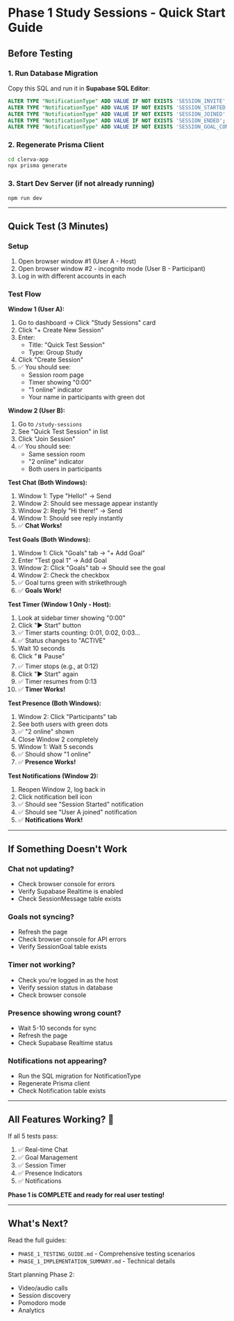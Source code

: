 # Phase 1 Study Sessions - Quick Start Guide

## Before Testing

### 1. Run Database Migration
Copy this SQL and run it in **Supabase SQL Editor**:

```sql
ALTER TYPE "NotificationType" ADD VALUE IF NOT EXISTS 'SESSION_INVITE';
ALTER TYPE "NotificationType" ADD VALUE IF NOT EXISTS 'SESSION_STARTED';
ALTER TYPE "NotificationType" ADD VALUE IF NOT EXISTS 'SESSION_JOINED';
ALTER TYPE "NotificationType" ADD VALUE IF NOT EXISTS 'SESSION_ENDED';
ALTER TYPE "NotificationType" ADD VALUE IF NOT EXISTS 'SESSION_GOAL_COMPLETED';
```

### 2. Regenerate Prisma Client
```bash
cd clerva-app
npx prisma generate
```

### 3. Start Dev Server (if not already running)
```bash
npm run dev
```

---

## Quick Test (3 Minutes)

### Setup
1. Open browser window #1 (User A - Host)
2. Open browser window #2 - incognito mode (User B - Participant)
3. Log in with different accounts in each

### Test Flow

**Window 1 (User A):**
1. Go to dashboard → Click "Study Sessions" card
2. Click "+ Create New Session"
3. Enter:
   - Title: "Quick Test Session"
   - Type: Group Study
4. Click "Create Session"
5. ✅ You should see:
   - Session room page
   - Timer showing "0:00"
   - "1 online" indicator
   - Your name in participants with green dot

**Window 2 (User B):**
1. Go to `/study-sessions`
2. See "Quick Test Session" in list
3. Click "Join Session"
4. ✅ You should see:
   - Same session room
   - "2 online" indicator
   - Both users in participants

**Test Chat (Both Windows):**
1. Window 1: Type "Hello!" → Send
2. Window 2: Should see message appear instantly
3. Window 2: Reply "Hi there!" → Send
4. Window 1: Should see reply instantly
5. ✅ **Chat Works!**

**Test Goals (Both Windows):**
1. Window 1: Click "Goals" tab → "+ Add Goal"
2. Enter "Test goal 1" → Add Goal
3. Window 2: Click "Goals" tab → Should see the goal
4. Window 2: Check the checkbox
5. ✅ Goal turns green with strikethrough
6. ✅ **Goals Work!**

**Test Timer (Window 1 Only - Host):**
1. Look at sidebar timer showing "0:00"
2. Click "▶️ Start" button
3. ✅ Timer starts counting: 0:01, 0:02, 0:03...
4. ✅ Status changes to "ACTIVE"
5. Wait 10 seconds
6. Click "⏸️ Pause"
7. ✅ Timer stops (e.g., at 0:12)
8. Click "▶️ Start" again
9. ✅ Timer resumes from 0:13
10. ✅ **Timer Works!**

**Test Presence (Both Windows):**
1. Window 2: Click "Participants" tab
2. See both users with green dots
3. ✅ "2 online" shown
4. Close Window 2 completely
5. Window 1: Wait 5 seconds
6. ✅ Should show "1 online"
7. ✅ **Presence Works!**

**Test Notifications (Window 2):**
1. Reopen Window 2, log back in
2. Click notification bell icon
3. ✅ Should see "Session Started" notification
4. ✅ Should see "User A joined" notification
5. ✅ **Notifications Work!**

---

## If Something Doesn't Work

### Chat not updating?
- Check browser console for errors
- Verify Supabase Realtime is enabled
- Check SessionMessage table exists

### Goals not syncing?
- Refresh the page
- Check browser console for API errors
- Verify SessionGoal table exists

### Timer not working?
- Check you're logged in as the host
- Verify session status in database
- Check browser console

### Presence showing wrong count?
- Wait 5-10 seconds for sync
- Refresh the page
- Check Supabase Realtime status

### Notifications not appearing?
- Run the SQL migration for NotificationType
- Regenerate Prisma client
- Check Notification table exists

---

## All Features Working? 🎉

If all 5 tests pass:
1. ✅ Real-time Chat
2. ✅ Goal Management
3. ✅ Session Timer
4. ✅ Presence Indicators
5. ✅ Notifications

**Phase 1 is COMPLETE and ready for real user testing!**

---

## What's Next?

Read the full guides:
- `PHASE_1_TESTING_GUIDE.md` - Comprehensive testing scenarios
- `PHASE_1_IMPLEMENTATION_SUMMARY.md` - Technical details

Start planning Phase 2:
- Video/audio calls
- Session discovery
- Pomodoro mode
- Analytics
